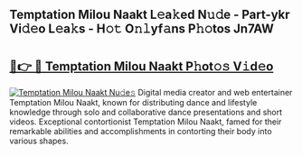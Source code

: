 ## Temptation Milou Naakt L𝚎a𝚔ed N𝚞𝚍e - Part-ykr Vi𝚍𝚎o L𝚎a𝚔s - H𝚘𝚝 O𝚗𝚕yf𝚊ns P𝚑𝚘tos Jn7AW

# <h2><a href="http://kf1nqbo.oniu.top/?m=Temptation+Milou+Naakt">🔗👉 🔴 Temptation Milou Naakt P𝚑ot𝚘𝚜 V𝚒d𝚎o</a></h2>

[![Temptation Milou Naakt Nu𝚍e𝚜](https://i.imgur.com/0qMVB7G.gif)](http://kf1nqbo.oniu.top/?m=Temptation+Milou+Naakt)
Digital media creator and web entertainer Temptation Milou Naakt, known for distributing dance and lifestyle knowledge through solo and collaborative dance presentations and short videos. Exceptional contortionist Temptation Milou Naakt, famed for their remarkable abilities and accomplishments in contorting their body into various shapes.  
